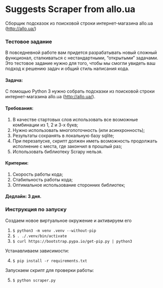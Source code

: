# Suggests Scraper from allo.ua
Сборщик подсказок из поисковой строки интернет-магазина allo.ua (http://allo.ua/)

### Тестовое задание

В повседневной работе вам придется разрабатывать новый сложный функционал, сталкиваться с нестандартными, “открытыми” задачами.
Это тестовое задание нужно для того, чтобы мы смогли увидеть ваш подход к решению задач и общий стиль написания кода.

#### Задача:
С помощью Python 3 нужно собрать подсказки из поисковой строки интернет-магазина allo.ua (http://allo.ua/).

#### Требования:
1. В качестве стартовых слов использовать все возможные комбинации из 1, 2 и 3-х букв;
2. Нужно использовать многопоточность (или асинхронность);
3. Результаты сохранять в локальную базу sqlite;
4. При перезапуске, скрипт должен иметь возможность продолжать исполнение с места, где закончил в прошлый раз;
5. Использовать библиотеку Scrapy нельзя.

#### Критерии:
1. Скорость работы кода;
2. Стабильность работы кода;
3. Оптимальное использование сторонних библиотек;

#### Дедлайн: 3 дня.

### Инструкция по запуску

Создаем новое виртуальное окружение и активируем его

1. `$ python3 -m venv .venv --without-pip`
2. `$ . ./.venv/bin/activate`
3. `$ curl https://bootstrap.pypa.io/get-pip.py | python3`

Устанавливаем зависимости:

4. `$ pip install -r requirements.txt`

Запускаем скрипт для проверки работы:

5. `$ python scraper.py`
